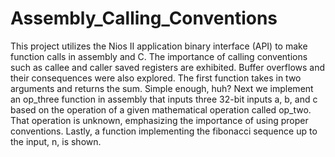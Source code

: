# Assembly_Calling_Conventions
This project utilizes the Nios II application binary interface (API) to make function calls in assembly and C. The importance of calling conventions such as callee and caller saved registers are exhibited. Buffer overflows and their consequences were also explored. The first function takes in two arguments and returns the sum. Simple enough, huh? Next we implement an op_three function in assembly that inputs three 32-bit inputs a, b, and c based on the operation of a given mathematical operation called op_two. That operation is unknown, emphasizing the importance of using proper conventions. Lastly, a function implementing the fibonacci sequence up to the input, n, is shown.
